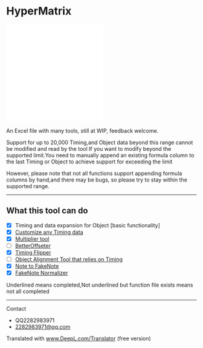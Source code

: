 # HyperMatrix

<img src="icon.png" alt="ICON Here" style="zoom:25%;" />

An Excel file with many tools, still at WIP, feedback welcome.

Support for up to 20,000 Timing,and Object data beyond this range cannot be modified and read by the tool If you want to modify beyond the supported limit.You need to manually append an existing formula column to the last Timing or Object to achieve support for exceeding the limit

However, please note that not all functions support appending formula columns by hand,and there may be bugs, so please try to stay within the supported range.

---

## What this tool can do

- [x] Timing and data expansion for Object [basic functionality]
- [x] [Customize any Timing data](EN/TimingCustomizer.md)
- [x]  [Multiplier tool](EN/Multiplier.md)
- [ ] [BetterOffseter](EN/BetterOffseter.md)
- [x] [Timing Flipper](EN/TimingFlipper.md)
- [ ] [Object Alignment Tool that relies on Timing](EN/ObjectAligner.md)
- [x] [Note to FakeNote](EN/Note2FakeNote.md)
- [x] [FakeNote Normalizer](EN/FakeNoteNormalizer.md)

Underlined means completed,Not underlined but function file exists means not all completed

---

Contact

- QQ2282983971 
- 2282983971@qq.com


Translated with www.DeepL.com/Translator (free version)